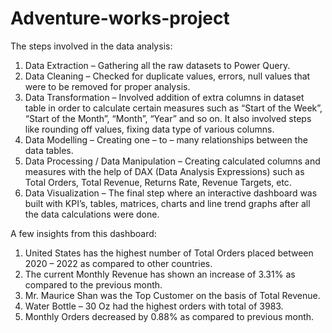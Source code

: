 # Adventure-works-project
The steps involved in the data analysis:
1. Data Extraction – Gathering all the raw datasets to Power Query.
2. Data Cleaning – Checked for duplicate values, errors, null values that were to be removed for proper analysis.
3. Data Transformation – Involved addition of extra columns in dataset table in order to calculate certain measures such as “Start of the Week”, “Start of the Month”, “Month”, “Year” and so on. It also involved steps like rounding off values, fixing data type of various columns.
4. Data Modelling – Creating one – to – many relationships between the data tables.
5. Data Processing / Data Manipulation – Creating calculated columns and measures with the help of DAX (Data Analysis Expressions) such as Total Orders, Total Revenue, Returns Rate, Revenue Targets, etc.
6. Data Visualization – The final step where an interactive dashboard was built with KPI’s, tables, matrices, charts and line trend graphs after all the data calculations were done.
 
A few insights from this dashboard:
1. United States has the highest number of Total Orders placed between 2020 – 2022 as compared to other countries.
2. The current Monthly Revenue has shown an increase of 3.31% as compared to the previous month.
3. Mr. Maurice Shan was the Top Customer on the basis of Total Revenue.
4. Water Bottle – 30 Oz had the highest orders with total of 3983.
5. Monthly Orders decreased by 0.88% as compared to previous month.

